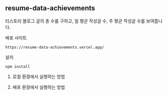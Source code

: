 ## resume-data-achievements

티스토리 블로그 글의 총 수를 구하고, 일 평균 작성글 수, 주 평균 작성글 수를 보여줍니다.

배포 사이트
```
https://resume-data-achievements.vercel.app/
```

설치
```
npm install
```

1. 로컬 환경에서 실행하는 방법

2. 배포 환경에서 실행하는 방법
